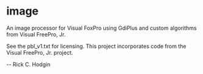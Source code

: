 # image
An image processor for Visual FoxPro using GdiPlus and custom algorithms from Visual FreePro, Jr.

See the pbl_v1.txt for licensing.
This project incorporates code from the Visual FreePro, Jr. project.

-- 
Rick C. Hodgin
